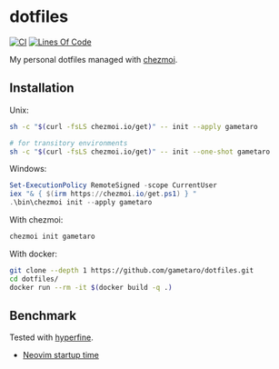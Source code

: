 # dotfiles

[![CI](https://github.com/gametaro/dotfiles/actions/workflows/ci.yml/badge.svg)](https://github.com/gametaro/dotfiles/actions/workflows/ci.yml)
[![Lines Of Code](https://tokei.rs/b1/github/gametaro/dotfiles?category=code)](https://github.com/XAMPPRocky/tokei)

My personal dotfiles managed with [chezmoi](https://github.com/twpayne/chezmoi).

## Installation

Unix:

```bash
sh -c "$(curl -fsLS chezmoi.io/get)" -- init --apply gametaro

# for transitory environments
sh -c "$(curl -fsLS chezmoi.io/get)" -- init --one-shot gametaro
```

Windows:

```powershell
Set-ExecutionPolicy RemoteSigned -scope CurrentUser
iex "& { $(irm https://chezmoi.io/get.ps1) } "
.\bin\chezmoi init --apply gametaro
```

With chezmoi:

```bash
chezmoi init gametaro
```

With docker:

```bash
git clone --depth 1 https://github.com/gametaro/dotfiles.git
cd dotfiles/
docker run --rm -it $(docker build -q .)
```

## Benchmark

Tested with [hyperfine](https://github.com/sharkdp/hyperfine).

* [Neovim startup time](https://gametaro.github.io/dotfiles/dev/bench/)  
